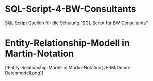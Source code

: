 # SQL-Script-4-BW-Consultants
SQL Script Quellen für die Schulung "SQL Script für BW Consultants"

# Entity-Relationship-Modell in Martin-Notation
[!Entity-Relationship-Modell in Martin-Notation(./ERM/Demo-Datenmodell.png)]
